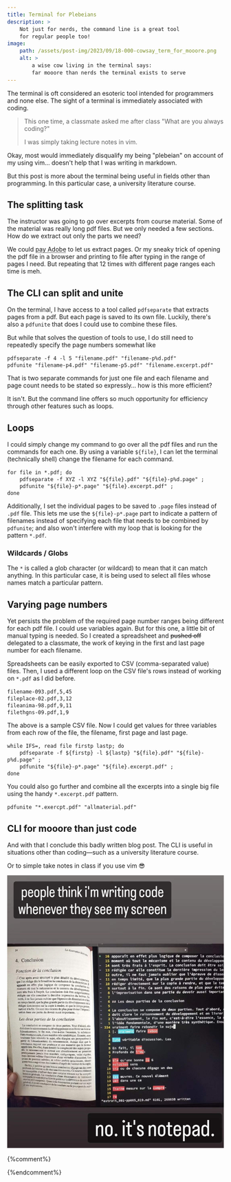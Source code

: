 ```yaml
---
title: Terminal for Plebeians
description: >
    Not just for nerds, the command line is a great tool
    for regular people too!
image:
    path: /assets/post-img/2023/09/18-000-cowsay_term_for_mooore.png
    alt: >
        a wise cow living in the terminal says:
        far mooore than nerds the terminal exists to serve
---
```


The terminal is oft considered an esoteric tool intended
for programmers and none else. The sight of a terminal is
immediately associated with coding.

> This one time, a classmate asked me after class "What are
> you always coding?"
>
> I was simply taking lecture notes in vim.

Okay, most would immediately disqualify my being "plebeian"
on account of my using vim… doesn't help that I was writing
in markdown.

But this post is more about the terminal being useful in fields
other than programming. In this particular case, a university
literature course.

## The splitting task

The instructor was going to go over excerpts from course material.
Some of the material was really long pdf files. But we only
needed a few sections. How do we extract out only the parts we need?

We could <abbr title="sign an eternal contract in money">pay
Adobe</abbr> to let us extract pages. Or my sneaky trick
of opening the pdf file in a browser and printing to file
after typing in the range of pages I need. But repeating
that 12 times with different page ranges each time is
meh.

## The CLI can split and unite

On the terminal, I have access to a tool called `pdfseparate`
that extracts pages from a pdf. But each page is saved to its
own file. Luckily, there's also a `pdfunite` that does I could
use to combine these files.

But while that solves the question of tools to use, I do still
need to repeatedly specify the page numbers somewhat like

```shell
pdfseparate -f 4 -l 5 "filename.pdf" "filename-p%d.pdf"
pdfunite "filename-p4.pdf" "filename-p5.pdf" "filename.excerpt.pdf"
```

That is two separate commands for just one file and each
filename and page count needs to be stated so expressly… how is this more
efficient?

It isn't. But the command line offers so much opportunity
for efficiency through other features such as loops.

## Loops

I could simply change my command to go over all the pdf files and
run the commands for each one. By using a variable `${file}`, I
can let the terminal (technically shell) change the filename
for each command.

```shell
for file in *.pdf; do
    pdfseparate -f XYZ -l XYZ "${file}.pdf" "${file}-p%d.page" ;
    pdfunite "${file}-p*.page" "${file}.excerpt.pdf" ;
done
```

Additionally, I set the individual pages to be saved to `.page` files
instead of `.pdf` file. This lets me use the `${file}-p*.page` part
to indicate a pattern of filenames instead of specifying each file
that needs to be combined by `pdfunite`; and also won't interfere
with my loop that is looking for the pattern `*.pdf`.

### Wildcards / Globs
The `*` is called a glob character (or wildcard) to mean that it
can match anything. In this particular case, it is being used
to select all files whose names match a particular pattern.

## Varying page numbers

Yet persists the problem of the required page number ranges
being different for each pdf file. I could use variables again.
But for this one, a little bit of manual typing is needed. So
I created a spreadsheet and ~~pushed off~~ delegated to a
classmate, the work of keying in the first and last page
number for each filename.

Spreadsheets can be easily exported to CSV (comma-separated value)
files. Then, I used a different loop on the CSV file's rows instead
of working on `*.pdf` as I did before.

```csv
filename-093.pdf,5,45
fileplace-02.pdf,3,12
fileanima-98.pdf,9,11
filethgns-09.pdf,1,9
```
The above is a sample CSV file. Now I could get values for three variables
from each row of the file, the filename, first page and last page.

```shell
while IFS=, read file firstp lastp; do
    pdfseparate -f ${firstp} -l ${lastp} "${file}.pdf" "${file}-p%d.page" ;
    pdfunite "${file}-p*.page" "${file}.excerpt.pdf" ;
done
```
You could also go further and combine all the excerpts into a single big file
using the handy `*.excerpt.pdf` pattern.

```shell
pdfunite "*.exercpt.pdf" "allmaterial.pdf"
```

## CLI for mooore than just code

And with that I conclude this badly written blog post. The CLI is useful in
situations other than coding&mdash;such as a university literature course.

Or to simple take notes in class if you use vim 😎


![that is just how my notepad looks](/assets/post-img/2023/09/18-001-not_code.jpg)

{%comment%}
<!--
#!/bin/sh

set -e

tmpdir=.sync-not
if [ ! -d ${tmpdir} ]; then mkdir "${tmpdir}"; fi

while IFS=, read sno fname fpage lpage author title year ; do

sno=$(printf "%03d" ${sno})

if [ -z "${lpage}" ]; then >&2 echo last page missing; exit 1; fi

pdfseparate "${fname%___*}/${fname}" \
-f ${fpage:-1} -l ${lpage} \
"${tmpdir}/${sno}-%03d.pdf"

if [ "${title}" == "%ignore%" ]; then continue; fi

cat <<- EOM >>${tmpdir}/000-title.md
1. **${title}**  
${author} _\(${year}\)_
EOM

cat <<- EOM | pandoc -fhtml -thtml -o ${tmpdir}/${sno}-000.pdf
<header>
<h1>${title}</h1>
<p>${author}</p>
<p>${year}</p>
</header>
EOM


done < pages.csv

pandoc -fmarkdown -thtml -o${tmpdir}/000-title.pdf ${tmpdir}/000-title.md
pdfunite ${tmpdir}/*.pdf ../LittératureContemporaines_extraits.pdf

-->

<!--
- vim: spell spelllang=en
-->
{%endcomment%}
